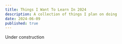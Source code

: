 ```yaml
---
title: Things I Want To Learn In 2024
description: A collection of things I plan on doing
date: 2024-06-09
published: true
---
```


Under construction